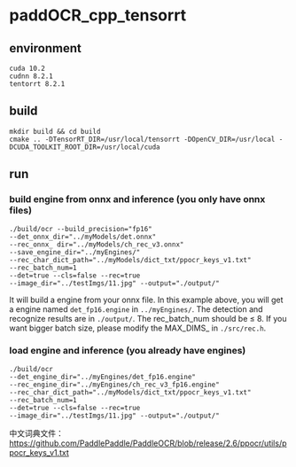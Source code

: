# paddOCR_cpp_tensorrt
## environment

```shell
cuda 10.2
cudnn 8.2.1
tentorrt 8.2.1
```

## build

```shell
mkdir build && cd build
cmake .. -DTensorRT_DIR=/usr/local/tensorrt -DOpenCV_DIR=/usr/local -DCUDA_TOOLKIT_ROOT_DIR=/usr/local/cuda 
```

## run

### build engine from onnx and inference (you only have onnx files)

```shell
./build/ocr --build_precision="fp16" 
--det_onnx_dir="../myModels/det.onnx" 
--rec_onnx_ dir="../myModels/ch_rec_v3.onnx"
--save_engine_dir="../myEngines/"
--rec_char_dict_path="../myModels/dict_txt/ppocr_keys_v1.txt"
--rec_batch_num=1
--det=true --cls=false --rec=true  
--image_dir="../testImgs/11.jpg" --output="./output/"
```

It will build a engine from your onnx file. In this example above, you will get a engine named `det_fp16.engine` in  `../myEngines/`. 
The detection and recognize results are in `./output/`. 
The rec_batch_num should be $\leq$ 8. If you want bigger batch size, please modify the MAX_DIMS_ in `./src/rec.h`.

### load engine and inference (you already have engines)

```shell
./build/ocr 
--det_engine_dir="../myEngines/det_fp16.engine"
--rec_engine_dir="../myEngines/ch_rec_v3_fp16.engine"
--rec_char_dict_path="../myModels/dict_txt/ppocr_keys_v1.txt"
--rec_batch_num=1
--det=true --cls=false --rec=true 
--image_dir="../testImgs/11.jpg" --output="./output/"
```

中文词典文件：
https://github.com/PaddlePaddle/PaddleOCR/blob/release/2.6/ppocr/utils/ppocr_keys_v1.txt
